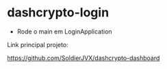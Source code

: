 # dashcrypto-login

- Rode o main em LoginApplication

Link principal projeto:

https://github.com/SoldierJVX/dashcrypto-dashboard